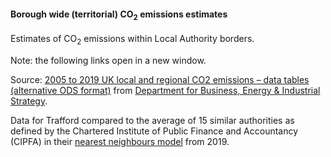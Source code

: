#### Borough wide (territorial) CO<sub>2</sub> emissions estimates

Estimates of CO<sub>2</sub> emissions within Local Authority borders.

Note: the following links open in a new window.

Source: <a href="https://assets.publishing.service.gov.uk/government/uploads/system/uploads/attachment_data/file/996058/2005-19_UK_local_and_regional_CO2_emissions.ods" target="_blank">2005 to 2019 UK local and regional CO2 emissions – data tables (alternative ODS format)</a> from <a href="https://www.gov.uk/government/statistics/uk-local-authority-and-regional-carbon-dioxide-emissions-national-statistics-2005-to-2019" target="_blank">Department for Business, Energy & Industrial Strategy</a>.

Data for Trafford compared to the average of 15 similar authorities as defined by the Chartered Institute of Public Finance and Accountancy (CIPFA) in their <a href='https://www.cipfa.org/services/cipfastats/nearest-neighbour-model' target='_blank'>nearest neighbours model</a> from 2019.
